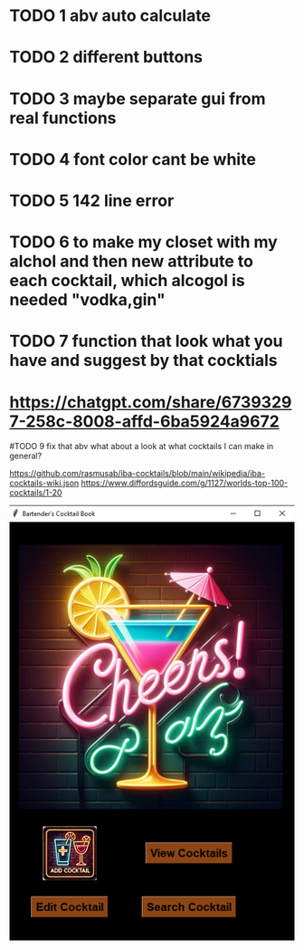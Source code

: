 
# TODO 1 abv auto calculate
# TODO 2 different buttons
# TODO 3 maybe separate gui from real functions
# TODO 4 font color cant be white
# TODO 5 142 line error
# TODO 6 to make my closet with my alchol and then new attribute to each cocktail, which alcogol is needed "vodka,gin"
# TODO 7 function that look what you have and suggest by that cocktials
# https://chatgpt.com/share/67393297-258c-8008-affd-6ba5924a9672
#TODO 9 fix that abv
what about a look at what cocktails I can make in general?

https://github.com/rasmusab/iba-cocktails/blob/main/wikipedia/iba-cocktails-wiki.json
https://www.diffordsguide.com/g/1127/worlds-top-100-cocktails/1-20

![current look](current.png)
